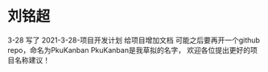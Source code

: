 # 刘铭超
3-28
写了 2021-3-28-项目开发计划
给项目增加文档
可能之后要再开一个github repo，命名为PkuKanban
PkuKanban是我草拟的名字， 欢迎各位提出更好的项目名称建议！
